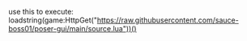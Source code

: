 use this to execute:
loadstring(game:HttpGet("https://raw.githubusercontent.com/sauce-boss01/poser-gui/main/source.lua"))()

